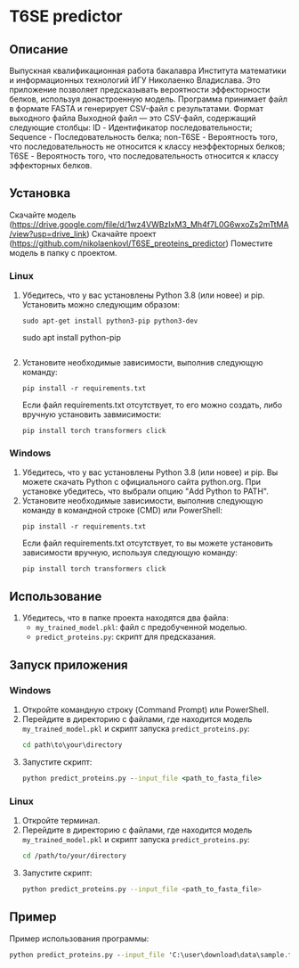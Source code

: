 # T6SE predictor
## Описание
Выпускная квалификационная работа бакалавра Института математики и информационных технологий ИГУ Николаенко Владислава.
Это приложение позволяет предсказывать вероятности эффекторности белков, используя донастроенную модель. Программа принимает файл в формате FASTA и генерирует CSV-файл с результатами.
Формат выходного файла
Выходной файл — это CSV-файл, содержащий следующие столбцы:
ID - Идентификатор последовательности;
Sequence - Последовательность белка;
non-T6SE - Вероятность того, что последовательность не относится к классу неэффекторных белков;
T6SE - Вероятность того, что последовательность относится к классу эффекторных белков.

## Установка
Скачайте модель (https://drive.google.com/file/d/1wz4VWBzIxM3_Mh4f7L0G6wxoZs2mTtMA/view?usp=drive_link)
Скачайте проект (https://github.com/nikolaenkovl/T6SE_preoteins_predictor)
Поместите модель в папку с проектом.
### Linux
1. Убедитесь, что у вас установлены Python 3.8 (или новее) и pip. Установить можно следующим образом: 
    ```
    sudo apt-get install python3-pip python3-dev
    ```
    sudo apt install python-pip
    ```
2. Установите необходимые зависимости, выполнив следующую команду:
    ```
    pip install -r requirements.txt
    ```
    Если файл requirements.txt отсутствует, то его можно создать, либо вручную установить завмисимости:
    ```
    pip install torch transformers click
    ```
### Windows
1. Убедитесь, что у вас установлены Python 3.8 (или новее) и pip. Вы можете скачать Python с официального сайта python.org. При установке убедитесь, что выбрали опцию "Add Python to PATH".
2. Установите необходимые зависимости, выполнив следующую команду в командной строке (CMD) или PowerShell:
    ```
    pip install -r requirements.txt
    ```
    Если файл requirements.txt отсутствует, то вы можете установить зависимости вручную, используя следующую команду:
    ```
    pip install torch transformers click
    ```

## Использование

1. Убедитесь, что в папке проекта находятся два файла:
   - `my_trained_model.pkl`: файл с предобученной моделью.
   - `predict_proteins.py`: скрипт для предсказания.



## Запуск приложения
### Windows

1. Откройте командную строку (Command Prompt) или PowerShell.
2. Перейдите в директорию с файлами, где находится модель `my_trained_model.pkl` и скрипт запуска `predict_proteins.py`:
    ```cmd
    cd path\to\your\directory
    ```
3. Запустите скрипт:
    ```cmd
    python predict_proteins.py --input_file <path_to_fasta_file>
    ```

### Linux

1. Откройте терминал.
2. Перейдите в директорию с файлами, где находится модель `my_trained_model.pkl` и скрипт запуска `predict_proteins.py`:
    ```bash
    cd /path/to/your/directory
    ```
3. Запустите скрипт:
    ```bash
    python predict_proteins.py --input_file <path_to_fasta_file>
    ```

## Пример

Пример использования программы:

```cmd
python predict_proteins.py --input_file 'C:\user\download\data\sample.fasta'

